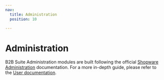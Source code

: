 ```yaml
---
nav:
  title: Administration
  position: 10

---
```


# Administration

B2B Suite Administration modules are built following the official [Shopware Administration](/docs/guides/plugins/plugins/administration) documentation. For a more in-depth guide, please refer to the [User documentation](https://docs.shopware.com/de/shopware-6-de/enterprise-erweiterungen/b2b-suite-administration).
